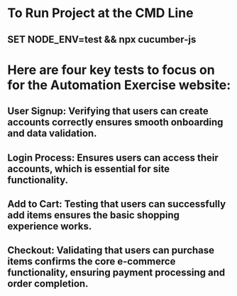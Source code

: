 # To Run Project at the CMD Line
## SET NODE_ENV=test && npx cucumber-js

# Here are four key tests to focus on for the Automation Exercise website:

## User Signup: Verifying that users can create accounts correctly ensures smooth onboarding and data validation.

## Login Process: Ensures users can access their accounts, which is essential for site functionality.

## Add to Cart: Testing that users can successfully add items ensures the basic shopping experience works.

## Checkout: Validating that users can purchase items confirms the core e-commerce functionality, ensuring payment processing and order completion.

